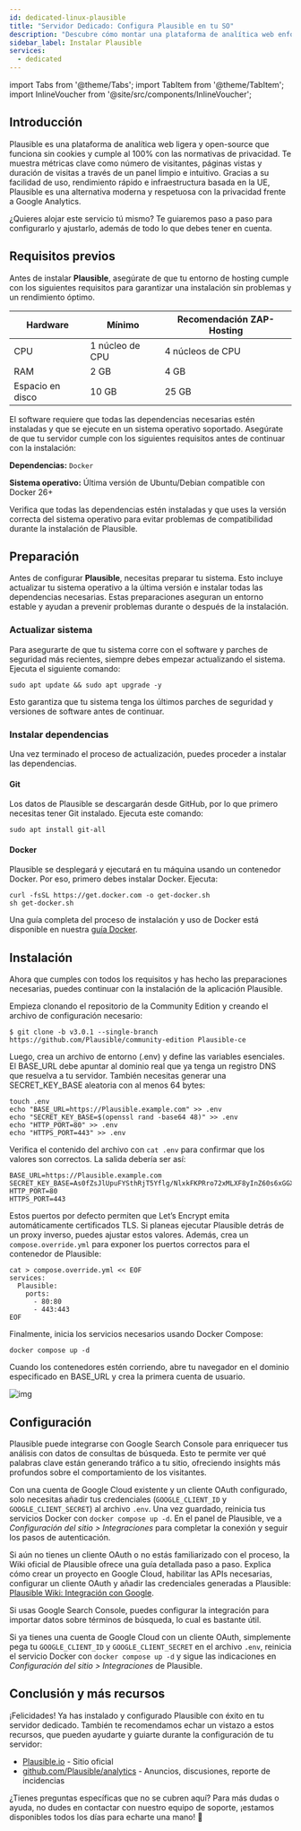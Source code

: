 ```yaml
---
id: dedicated-linux-plausible
title: "Servidor Dedicado: Configura Plausible en tu SO"
description: "Descubre cómo montar una plataforma de analítica web enfocada en la privacidad que te ofrece insights clave con facilidad y rapidez → Aprende más ahora"
sidebar_label: Instalar Plausible
services:
  - dedicated
---
```


import Tabs from '@theme/Tabs';
import TabItem from '@theme/TabItem';
import InlineVoucher from '@site/src/components/InlineVoucher';

## Introducción

Plausible es una plataforma de analítica web ligera y open-source que funciona sin cookies y cumple al 100% con las normativas de privacidad. Te muestra métricas clave como número de visitantes, páginas vistas y duración de visitas a través de un panel limpio e intuitivo. Gracias a su facilidad de uso, rendimiento rápido e infraestructura basada en la UE, Plausible es una alternativa moderna y respetuosa con la privacidad frente a Google Analytics.

¿Quieres alojar este servicio tú mismo? Te guiaremos paso a paso para configurarlo y ajustarlo, además de todo lo que debes tener en cuenta.

<InlineVoucher />



## Requisitos previos

Antes de instalar **Plausible**, asegúrate de que tu entorno de hosting cumple con los siguientes requisitos para garantizar una instalación sin problemas y un rendimiento óptimo.

| Hardware   | Mínimo     | Recomendación ZAP-Hosting |
| ---------- | ----------- | -------------------------- |
| CPU        | 1 núcleo de CPU | 4 núcleos de CPU          |
| RAM        | 2 GB        | 4 GB                       |
| Espacio en disco | 10 GB       | 25 GB                      |

El software requiere que todas las dependencias necesarias estén instaladas y que se ejecute en un sistema operativo soportado. Asegúrate de que tu servidor cumple con los siguientes requisitos antes de continuar con la instalación:

**Dependencias:** `Docker`

**Sistema operativo:** Última versión de Ubuntu/Debian compatible con Docker 26+

Verifica que todas las dependencias estén instaladas y que uses la versión correcta del sistema operativo para evitar problemas de compatibilidad durante la instalación de Plausible.



## Preparación

Antes de configurar **Plausible**, necesitas preparar tu sistema. Esto incluye actualizar tu sistema operativo a la última versión e instalar todas las dependencias necesarias. Estas preparaciones aseguran un entorno estable y ayudan a prevenir problemas durante o después de la instalación.


### Actualizar sistema
Para asegurarte de que tu sistema corre con el software y parches de seguridad más recientes, siempre debes empezar actualizando el sistema. Ejecuta el siguiente comando:

```
sudo apt update && sudo apt upgrade -y
```
Esto garantiza que tu sistema tenga los últimos parches de seguridad y versiones de software antes de continuar.

### Instalar dependencias
Una vez terminado el proceso de actualización, puedes proceder a instalar las dependencias.

#### Git
Los datos de Plausible se descargarán desde GitHub, por lo que primero necesitas tener Git instalado. Ejecuta este comando: 
```
sudo apt install git-all
```

#### Docker

Plausible se desplegará y ejecutará en tu máquina usando un contenedor Docker. Por eso, primero debes instalar Docker. Ejecuta:

```
curl -fsSL https://get.docker.com -o get-docker.sh
sh get-docker.sh
```

Una guía completa del proceso de instalación y uso de Docker está disponible en nuestra [guía Docker](vserver-linux-docker.md).




## Instalación
Ahora que cumples con todos los requisitos y has hecho las preparaciones necesarias, puedes continuar con la instalación de la aplicación Plausible.

Empieza clonando el repositorio de la Community Edition y creando el archivo de configuración necesario:

```
$ git clone -b v3.0.1 --single-branch https://github.com/Plausible/community-edition Plausible-ce
```

Luego, crea un archivo de entorno (.env) y define las variables esenciales. El BASE_URL debe apuntar al dominio real que ya tenga un registro DNS que resuelva a tu servidor. También necesitas generar una SECRET_KEY_BASE aleatoria con al menos 64 bytes:
```
touch .env
echo "BASE_URL=https://Plausible.example.com" >> .env
echo "SECRET_KEY_BASE=$(openssl rand -base64 48)" >> .env
echo "HTTP_PORT=80" >> .env
echo "HTTPS_PORT=443" >> .env
```

Verifica el contenido del archivo con `cat .env` para confirmar que los valores son correctos. La salida debería ser así:

```
BASE_URL=https://Plausible.example.com
SECRET_KEY_BASE=As0fZsJlUpuFYSthRjT5Yflg/NlxkFKPRro72xMLXF8yInZ60s6xGGXYVqml+XN1
HTTP_PORT=80
HTTPS_PORT=443
```

Estos puertos por defecto permiten que Let’s Encrypt emita automáticamente certificados TLS. Si planeas ejecutar Plausible detrás de un proxy inverso, puedes ajustar estos valores. Además, crea un `compose.override.yml` para exponer los puertos correctos para el contenedor de Plausible:

```
cat > compose.override.yml << EOF
services:
  Plausible:
    ports:
      - 80:80
      - 443:443
EOF 
```

Finalmente, inicia los servicios necesarios usando Docker Compose:

```
docker compose up -d
```

Cuando los contenedores estén corriendo, abre tu navegador en el dominio especificado en BASE_URL y crea la primera cuenta de usuario.

![img](https://screensaver01.zap-hosting.com/index.php/s/Sw34XkXeHaMf9RJ/download)



## Configuración

Plausible puede integrarse con Google Search Console para enriquecer tus análisis con datos de consultas de búsqueda. Esto te permite ver qué palabras clave están generando tráfico a tu sitio, ofreciendo insights más profundos sobre el comportamiento de los visitantes.

Con una cuenta de Google Cloud existente y un cliente OAuth configurado, solo necesitas añadir tus credenciales (`GOOGLE_CLIENT_ID` y `GOOGLE_CLIENT_SECRET`) al archivo `.env`. Una vez guardado, reinicia tus servicios Docker con `docker compose up -d`. En el panel de Plausible, ve a *Configuración del sitio > Integraciones* para completar la conexión y seguir los pasos de autenticación.

Si aún no tienes un cliente OAuth o no estás familiarizado con el proceso, la Wiki oficial de Plausible ofrece una guía detallada paso a paso. Explica cómo crear un proyecto en Google Cloud, habilitar las APIs necesarias, configurar un cliente OAuth y añadir las credenciales generadas a Plausible: [Plausible Wiki: Integración con Google](https://github.com/Plausible/community-edition/wiki/google-integration).

Si usas Google Search Console, puedes configurar la integración para importar datos sobre términos de búsqueda, lo cual es bastante útil.

Si ya tienes una cuenta de Google Cloud con un cliente OAuth, simplemente pega tu `GOOGLE_CLIENT_ID` y `GOOGLE_CLIENT_SECRET` en el archivo `.env`, reinicia el servicio Docker con `docker compose up -d` y sigue las indicaciones en *Configuración del sitio > Integraciones* de Plausible.



## Conclusión y más recursos

¡Felicidades! Ya has instalado y configurado Plausible con éxito en tu servidor dedicado. También te recomendamos echar un vistazo a estos recursos, que pueden ayudarte y guiarte durante la configuración de tu servidor:

- [Plausible.io](https://Plausible.io/) - Sitio oficial
- [github.com/Plausible/analytics](https://github.com/Plausible/analytics) - Anuncios, discusiones, reporte de incidencias

¿Tienes preguntas específicas que no se cubren aquí? Para más dudas o ayuda, no dudes en contactar con nuestro equipo de soporte, ¡estamos disponibles todos los días para echarte una mano! 🙂



<InlineVoucher />